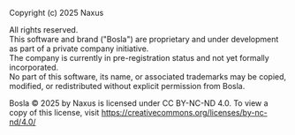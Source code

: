 Copyright (c) 2025 Naxus

All rights reserved.  
This software and brand ("Bosla") are proprietary and under development as part of a private company initiative.  
The company is currently in pre-registration status and not yet formally incorporated.  
No part of this software, its name, or associated trademarks may be copied, modified, or redistributed without explicit permission from Bosla. 

Bosla © 2025 by Naxus is licensed under CC BY-NC-ND 4.0. To view a copy of this license, visit https://creativecommons.org/licenses/by-nc-nd/4.0/
